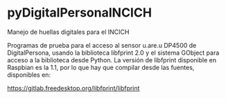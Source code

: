 # pyDigitalPersonaINCICH
Manejo de huellas digitales para el INCICH

Programas de prueba para el acceso al sensor u.are.u DP4500 de DigitalPersona, usando la biblioteca libfprint 2.0 y el sistema GObject para acceso a la biblioteca desde Python. La versión de libfprint disponible en Raspbian es la 1.1, por lo que hay que compilar desde las fuentes, disponibles en:

https://gitlab.freedesktop.org/libfprint/libfprint
